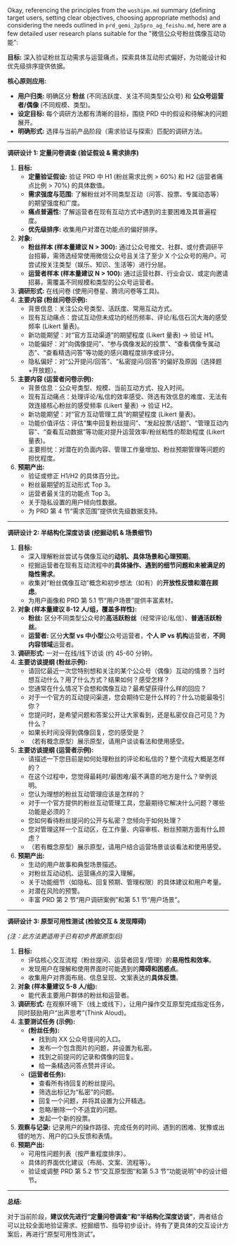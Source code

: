 
Okay, referencing the principles from the `woshipm.md` summary (defining target users, setting clear objectives, choosing appropriate methods) and considering the needs outlined in `prd_gemi_2p5pro_ag_feishu.md`, here are a few detailed user research plans suitable for the "微信公众号粉丝偶像互动功能":

**目标:** 深入验证粉丝互动需求与运营痛点，探索具体互动形式偏好，为功能设计和优先级排序提供依据。

**核心原则应用:**
*   **用户归类:** 明确区分 **粉丝** (不同活跃度、关注不同类型公众号) 和 **公众号运营者/偶像** (不同规模、类型)。
*   **设定目标:** 每个调研方法都有清晰的目标，围绕 PRD 中的假设和待解决的问题展开。
*   **明确形式:** 选择与当前产品阶段（需求验证与探索）匹配的调研方法。

---

**调研设计 1: 定量问卷调查 (验证假设 & 需求排序)**

1.  **目标:**
    *   **定量验证假设:** 验证 PRD 中 H1 (粉丝需求比例 > 60%) 和 H2 (运营者痛点比例 > 70%) 的具体数值。
    *   **需求强度与范围:** 了解粉丝对不同类型互动（问答、投票、专属动态等）的期望强度和广度。
    *   **痛点普遍性:** 了解运营者在现有互动方式中遇到的主要困难及其普遍程度。
    *   **优先级排序:** 收集用户对潜在功能点的偏好排序。
2.  **对象:**
    *   **粉丝样本 (样本量建议 N > 300):** 通过公众号推文、社群、或付费调研平台招募，需筛选经常使用微信公众号且关注了至少 X 个公众号的用户。可尝试按关注类型（娱乐、知识、生活等）进行分层。
    *   **运营者样本 (样本量建议 N > 100):** 通过运营社群、行业会议、或定向邀请招募，需覆盖不同规模和类型的公众号运营者。
3.  **调研形式:** 在线问卷 (使用问卷星、腾讯问卷等工具)。
4.  **主要内容 (粉丝问卷示例):**
    *   背景信息：关注公众号类型、活跃度、常用互动方式。
    *   现有互动痛点：尝试互动但未成功的经历频率、评论/私信石沉大海的感受频率 (Likert 量表)。
    *   新功能期望：对“官方互动渠道”的期望程度 (Likert 量表) -> 验证 H1。
    *   功能偏好：对“向偶像提问”、“参与偶像发起的投票”、“查看偶像专属动态”、“查看精选问答”等功能的感兴趣程度排序或评分。
    *   隐私偏好：对“公开提问/回答”、“私密提问/回答”的偏好及原因（选择题+开放题）。
5.  **主要内容 (运营者问卷示例):**
    *   背景信息：公众号类型、规模、当前互动方式、投入时间。
    *   现有互动痛点：处理评论/私信的效率感受、筛选有效信息的难度、无法有效连接核心粉丝的感受频率 (Likert 量表) -> 验证 H2。
    *   新功能期望：对“官方互动管理工具”的期望程度 (Likert 量表)。
    *   功能价值评估：评估“集中回复粉丝提问”、“发起投票/话题”、“管理互动内容”、“查看互动数据”等功能对提升运营效率/粉丝粘性的帮助程度 (Likert 量表)。
    *   主要担忧：对潜在的负面内容、管理工作量增加、粉丝预期管理等问题的担忧程度。
6.  **预期产出:**
    *   验证或修正 H1/H2 的具体百分比。
    *   粉丝最期望的互动形式 Top 3。
    *   运营者最关注的功能点 Top 3。
    *   关于隐私设置的用户倾向性数据。
    *   为 PRD 第 4 节“需求范围”提供优先级数据支持。

---

**调研设计 2: 半结构化深度访谈 (挖掘动机 & 场景细节)**

1.  **目标:**
    *   深入理解粉丝尝试与偶像互动的**动机、具体场景和心理预期**。
    *   挖掘运营者在现有互动流程中的**具体操作、遇到的细节问题和未被满足的隐性需求**。
    *   收集对“粉丝偶像互动”概念和初步想法（如有）的**开放性反馈和潜在顾虑**。
    *   为用户画像和 PRD 第 5.1 节“用户场景”提供丰富素材。
2.  **对象 (样本量建议 8-12 人/组，覆盖多样性):**
    *   **粉丝:** 区分不同类型公众号的**高活跃粉丝**（经常评论/私信）、**普通活跃粉丝**。
    *   **运营者:** 区分**大型 vs 中小型**公众号运营者，**个人 IP vs 机构**运营者，**不同内容领域**运营者。
3.  **调研形式:** 一对一在线/线下访谈 (约 45-60 分钟)。
4.  **主要访谈提纲 (粉丝示例):**
    *   请回忆最近一次您特别想和关注的某个公众号（偶像）互动的情景？当时想互动什么？用了什么方式？结果如何？感受怎样？
    *   您通常在什么情况下会想和偶像互动？最希望获得什么样的回应？
    *   对于一个官方的互动提问渠道，您会期待它是什么样的？什么功能最吸引你？
    *   您提问时，是希望问题和答案公开让大家看到，还是私密仅自己可见？为什么？
    *   如果长时间没得到偶像回复，您的感受是？
    *   （若有概念原型）展示原型，请用户谈谈看法和使用感受。
5.  **主要访谈提纲 (运营者示例):**
    *   请描述一下您目前是如何处理粉丝的评论和私信的？整个流程大概是怎样的？
    *   在这个过程中，您觉得最耗时/最困难/最不满意的地方是什么？举例说明。
    *   您认为理想的粉丝互动管理应该是怎样的？
    *   对于一个官方提供的粉丝互动管理工具，您最期待它解决什么问题？哪些功能是必须的？
    *   您如何看待粉丝提问的公开与私密？您倾向于如何处理？
    *   您对管理这样一个互动区，在工作量、内容审核、粉丝预期方面有什么顾虑？
    *   （若有概念原型）展示原型，请用户结合运营场景谈谈看法和使用感受。
6.  **预期产出:**
    *   生动的用户故事和典型场景描述。
    *   对粉丝互动动机、运营痛点的深入理解。
    *   关于功能细节（如隐私、回复预期、管理权限）的具体建议和用户考量。
    *   对潜在风险的预警。
    *   丰富 PRD 第 2 节“用户调研案例”和第 5.1 节“用户场景”。

---

**调研设计 3: 原型可用性测试 (检验交互 & 发现障碍)**

*(注：此方法更适用于已有初步界面原型后)*

1.  **目标:**
    *   评估核心交互流程（粉丝提问、运营者回复/管理）的**易用性和效率**。
    *   发现用户在理解和使用界面时可能遇到的**障碍和困惑点**。
    *   收集用户对界面布局、信息呈现、文案表达的**具体反馈**。
2.  **对象 (样本量建议 5-8 人/组):**
    *   能代表主要用户群体的粉丝和运营者。
3.  **调研形式:** 在观察环境下（线上或线下），让用户操作交互原型完成指定任务，同时鼓励用户“出声思考”(Think Aloud)。
4.  **主要测试任务 (示例):**
    *   **(粉丝任务):**
        *   找到向 XX 公众号提问的入口。
        *   发布一个包含图片的问题，并设置为私密。
        *   找到之前提问的记录和偶像的回复。
        *   给一条精选问答点赞并评论。
    *   **(运营者任务):**
        *   查看所有待回复的粉丝提问。
        *   筛选出标记为“私密”的问题。
        *   回复一个问题，并将其设置为公开精选。
        *   忽略/删除一个不适宜的问题。
        *   发起一个新的投票。
5.  **观察与记录:** 记录用户的操作路径、完成任务的时间、遇到的困难、犹豫或出错的地方、用户的口头反馈和表情。
6.  **预期产出:**
    *   可用性问题列表（按严重程度排序）。
    *   具体的界面优化建议（布局、文案、流程等）。
    *   验证或调整 PRD 第 5.2 节“交互原型图”和第 5.3 节“功能说明”中的设计细节。

---

**总结:**

对于当前阶段，**建议优先进行“定量问卷调查”和“半结构化深度访谈”**，两者结合可以比较全面地验证需求、挖掘细节、指导初步设计。待有了更具体的交互设计方案后，再进行“原型可用性测试”。
